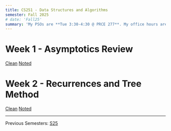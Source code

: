 ```yaml
---
title: CS251 - Data Structures and Algorithms
semester: Fall 2025
# date: 'Fall25'
summary: 'My PSOs are **Tue 3:30-4:30 @ PRCE 277**. My office hours are **Mon + Tue 1:30-3:30.** '
---
```




# Week 1 - Asymptotics Review
[Clean](/teaching/CS251/pso1Clean.pdf) [Noted](/teaching/CS251/pso1Noted.pdf)

# Week 2 - Recurrences and Tree Method
[Clean](/teaching/CS251/pso2Clean.pdf) [Noted](/teaching/CS251/pso2Noted.pdf)

------------------------------

Previous Semesters: [S25](./CS251S25)